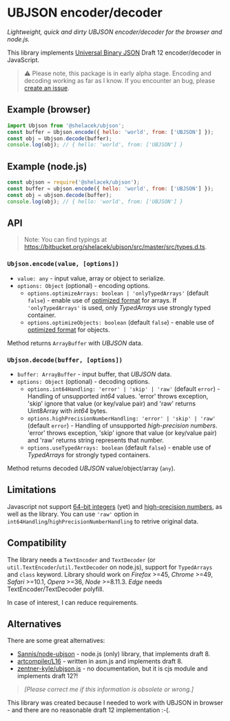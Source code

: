 # UBJSON encoder/decoder

*Lightweight, quick and dirty UBJSON encoder/decoder for the browser and node.js.*

This library implements [Universal Binary JSON] Draft 12 encoder/decoder in JavaScript.

> ⚠ Please note, this package is in early alpha stage. Encoding and decoding working as far
> as I know. If you encounter an bug, please [create an issue].

[Universal Binary JSON]: http://ubjson.org/
[create an issue]: https://bitbucket.org/shelacek/ubjson/issues


## Example (browser)

```js
import Ubjson from '@shelacek/ubjson';
const buffer = Ubjson.encode({ hello: 'world', from: ['UBJSON'] });
const obj = Ubjson.decode(buffer);
console.log(obj); // { hello: 'world', from: ['UBJSON'] }
```


## Example (node.js)

```js
const ubjson = require('@shelacek/ubjson');
const buffer = ubjson.encode({ hello: 'world', from: ['UBJSON'] });
const obj = ubjson.decode(buffer);
console.log(obj); // { hello: 'world', from: ['UBJSON'] }
```


## API

> Note: You can find typings at https://bitbucket.org/shelacek/ubjson/src/master/src/types.d.ts.


### `Ubjson.encode(value, [options])`

- `value: any` - input value, array or object to serialize.
- `options: Object` (optional) - encoding options.
  - `options.optimizeArrays: boolean | 'onlyTypedArrays'` (default `false`) - enable use
    of [optimized format] for arrays. If `'onlyTypedArrays'` is used, only *TypedArrays* use strongly
    typed container.
  - `options.optimizeObjects: boolean` (default `false`) - enable use of [optimized format]
    for objects.

Method returns `ArrayBuffer` with *UBJSON* data.

[optimized format]: http://ubjson.org/type-reference/container-types/#optimized-format


### `Ubjson.decode(buffer, [options])`

- `buffer: ArrayBuffer` - input buffer, that *UBJSON* data.
- `options: Object` (optional) - decoding options.
  - `options.int64Handling: 'error' | 'skip' | 'raw'` (default `error`) - Handling of unsupported
    *int64* values. 'error' throws exception, 'skip' ignore that value (or key/value pair) and 'raw'
    returns Uint8Array with *int64* bytes.
  - `options.highPrecisionNumberHandling: 'error' | 'skip' | 'raw'` (default `error`) - Handling
    of unsupported *high-precision numbers*. 'error' throws exception, 'skip' ignore that value
    (or key/value pair) and 'raw' returns string represents that number.
  - `options.useTypedArrays: boolean` (default `false`) - enable use of *TypedArrays* for strongly
    typed containers.

Method returns decoded *UBJSON* value/object/array (`any`).


## Limitations

Javascript not support [64-bit integers]&nbsp;(yet) and [high-precision numbers], as well
as the library. You can use `'raw'` option in `int64Handling`/`highPrecisionNumberHandling`
to retrive original data.

[no-op value]: http://ubjson.org/type-reference/value-types/#noop
[64-bit integers]: http://ubjson.org/type-reference/value-types/#numeric-64bit
[high-precision numbers]: http://ubjson.org/type-reference/value-types/#numeric-gt-64bit


## Compatibility

The library needs a `TextEncoder` and `TextDecoder` (or `util.TextEncoder`/`util.TextDecoder`
on node.js), support for `TypedArrays` and `class` keyword. Library should work on
*Firefox*&nbsp;>=45, *Chrome*&nbsp;>=49, *Safari*&nbsp;>=10.1, *Opera*&nbsp;>=36,
*Node*&nbsp;>=8.11.3. *Edge* needs TextEncoder/TextDecoder polyfill.

In case of interest, I can reduce requirements.


## Alternatives

There are some great alternatives:

- [Sannis/node-ubjson] - node.js (only) library, that implements draft 8.
- [artcompiler/L16] - written in asm.js and implements draft 8.
- [zentner-kyle/ubjson.js] - no documentation, but it is cjs module and implements draft 12?!

> *\[Please correct me if this information is obsolete or wrong.\]*

This library was created because I needed to work with UBJSON in browser - and there are no
reasonable draft 12 implementation :-(.

[Sannis/node-ubjson]: https://github.com/Sannis/node-ubjson
[artcompiler/L16]: https://github.com/artcompiler/L16
[zentner-kyle/ubjson.js]: https://github.com/zentner-kyle/ubjson.js

